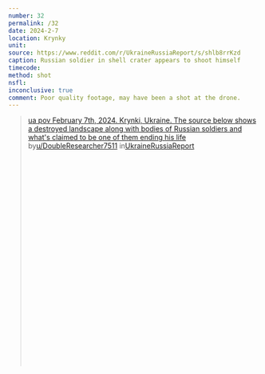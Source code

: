 ```yaml
---
number: 32
permalink: /32
date: 2024-2-7
location: Krynky
unit:
source: https://www.reddit.com/r/UkraineRussiaReport/s/shlb8rrKzd
caption: Russian soldier in shell crater appears to shoot himself
timecode:
method: shot
nsfl:
inconclusive: true
comment: Poor quality footage, may have been a shot at the drone.
---
```

<blockquote class="reddit-embed-bq" style="height:500px" data-embed-height="612"><a href="https://www.reddit.com/r/UkraineRussiaReport/comments/1alahfc/ua_pov_february_7th_2024_krynki_ukraine_the/">ua pov February 7th, 2024. Krynki, Ukraine. The source below shows a destroyed landscape along with bodies of Russian soldiers and what's claimed to be one of them ending his life</a><br> by<a href="https://www.reddit.com/user/DoubleResearcher7511/">u/DoubleResearcher7511</a> in<a href="https://www.reddit.com/r/UkraineRussiaReport/">UkraineRussiaReport</a></blockquote><script async="" src="https://embed.reddit.com/widgets.js" charset="UTF-8"></script>